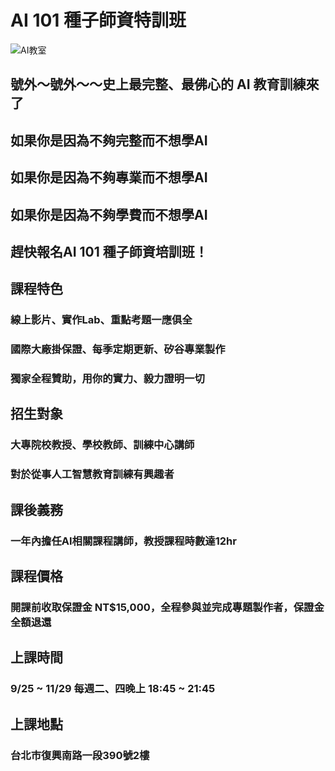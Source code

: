 # AI 101 種子師資特訓班
![AI教室](https://pictures.ozy.com/pictures/600x337/1/5/6/103156_ai_ep5.jpg)
## 號外～號外～～史上最完整、最佛心的 AI 教育訓練來了
## 如果你是因為不夠完整而不想學AI
## 如果你是因為不夠專業而不想學AI
## 如果你是因為不夠學費而不想學AI
## 趕快報名AI 101 種子師資培訓班！

## 課程特色
### 線上影片、實作Lab、重點考題一應俱全
### 國際大廠掛保證、每季定期更新、矽谷專業製作  
### 獨家全程贊助，用你的實力、毅力證明一切
## 招生對象
### 大專院校教授、學校教師、訓練中心講師
### 對於從事人工智慧教育訓練有興趣者
## 課後義務
###  一年內擔任AI相關課程講師，教授課程時數達12hr
## 課程價格
### 開課前收取保證金 NT$15,000，全程參與並完成專題製作者，保證金全額退還
## 上課時間
### 9/25 ~ 11/29 每週二、四晚上 18:45 ~ 21:45
## 上課地點
### 台北市復興南路一段390號2樓




